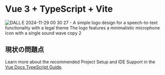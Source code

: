# Vue 3 + TypeScript + Vite


![DALL·E 2024-11-29 00 30 27 - A simple logo design for a speech-to-text functionality with a legal theme  The logo features a minimalistic microphone icon with a single sound wave  copy 2](https://github.com/user-attachments/assets/04be0d43-32af-40dd-a42e-6fe6849a1cb4)


## 現状の問題点

Learn more about the recommended Project Setup and IDE Support in the [Vue Docs TypeScript Guide](https://vuejs.org/guide/typescript/overview.html#project-setup).
